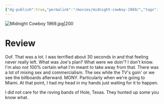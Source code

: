 ```yaml
---
{"dg-publish":true,"permalink":"/movies/midnight-cowboy-1969/","tags":["movies"],"created":"2024-05-31","updated":"2025-03-13"}
---
```



![Midnight Cowboy 1969.jpg|200](/img/user/Attachments/Midnight%20Cowboy%201969.jpg)

# Review

Oof. That was a lot. I was terrified about 30 seconds in and that feeling never really left. What was Joe's plan? What were we doin'? I don't know. I'm also not 100% certain what I'm meant to take away from that. There was a lot of mixing sex and commercialism. The sex while the TV's goin' or we see the billboards afterward. MONY. Particularly when we're going to Miami. At that point, I had my head in my hands just waiting for it to happen.

I did not care for the roving bands of Hole, Texas. They hunted up some you know what.
